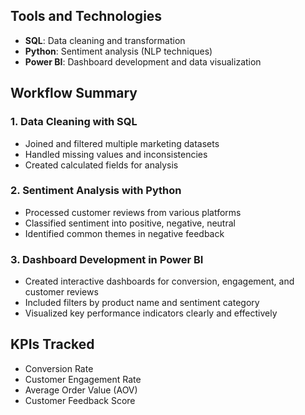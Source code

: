 ## Tools and Technologies

- **SQL**: Data cleaning and transformation
- **Python**: Sentiment analysis (NLP techniques)
- **Power BI**: Dashboard development and data visualization

## Workflow Summary

### 1. Data Cleaning with SQL
- Joined and filtered multiple marketing datasets
- Handled missing values and inconsistencies
- Created calculated fields for analysis

### 2. Sentiment Analysis with Python
- Processed customer reviews from various platforms
- Classified sentiment into positive, negative, neutral
- Identified common themes in negative feedback

### 3. Dashboard Development in Power BI
- Created interactive dashboards for conversion, engagement, and customer reviews
- Included filters by product name and sentiment category
- Visualized key performance indicators clearly and effectively

## KPIs Tracked

- Conversion Rate
- Customer Engagement Rate
- Average Order Value (AOV)
- Customer Feedback Score

